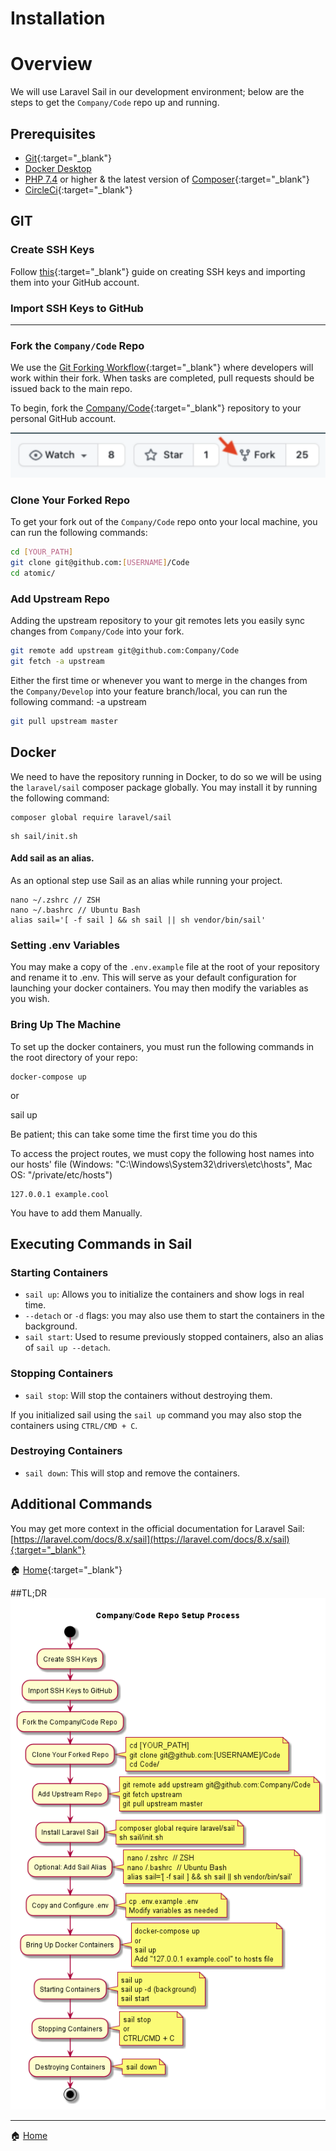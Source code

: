 # Installation

# Overview

We will use Laravel Sail in our development environment; below are the steps to get the `Company/Code` repo up and running.

  

## Prerequisites

*   [Git](https://git-scm.com/book/en/v2/Getting-Started-Installing-Git){:target="_blank"}
*   [Docker Desktop](https://docs.docker.com/engine/install/)
*   [PHP 7.4](https://www.php.net/downloads.php) or higher & the latest version of [Composer](https://getcomposer.org/download/){:target="_blank"}
*   [CircleCi](https://app.clickup.com/2403958/v/dc/29bkp-891/29bkp-16365?block=block-99b317e3-1c57-43dc-b42e-488d64e8b11f){:target="_blank"}
  

## GIT

### Create SSH Keys

Follow [this](https://docs.github.com/en/github/authenticating-to-github/connecting-to-github-with-ssh/generating-a-new-ssh-key-and-adding-it-to-the-ssh-agent){:target="_blank"} guide on creating SSH keys and importing them into your GitHub account.

  

### Import SSH Keys to GitHub

-----

  

### Fork the `Company/Code` Repo

We use the [Git Forking Workflow](https://www.atlassian.com/git/tutorials/comparing-workflows/gitflow-workflow){:target="_blank"} where developers will work within their fork. When tasks are completed, pull requests should be issued back to the main repo.

  

To begin, fork the [Company/Code](https://github.com/){:target="_blank"} repository to your personal GitHub account.

  

![](./images/GitFork.png)

###   

### Clone Your Forked Repo

To get your fork out of the `Company/Code` repo onto your local machine, you can run the following commands:

```bash
cd [YOUR_PATH]
git clone git@github.com:[USERNAME]/Code
cd atomic/
```

  

### Add Upstream Repo

Adding the upstream repository to your git remotes lets you easily sync changes from `Company/Code` into your fork.

```bash
git remote add upstream git@github.com:Company/Code
git fetch -a upstream
```

  

Either the first time or whenever you want to merge in the changes from the `Company/Develop` into your feature branch/local, you can run the following command: -a upstream

```bash
git pull upstream master
```

  

## Docker

We need to have the repository running in Docker, to do so we will be using the `laravel/sail` composer package globally. You may install it by running the following command:

```plain
composer global require laravel/sail
```

  

```plain
sh sail/init.sh
```

#### Add sail as an alias. 

As an optional step use Sail as an alias while running your project.

```plain
nano ~/.zshrc // ZSH 
nano ~/.bashrc // Ubuntu Bash 
alias sail='[ -f sail ] && sh sail || sh vendor/bin/sail' 
```

### Setting .env Variables

You may make a copy of the `.env.example` file at the root of your repository and rename it to .env. This will serve as your default configuration for launching your docker containers. You may then modify the variables as you wish.

  

### Bring Up The Machine

To set up the docker containers, you must run the following commands in the root directory of your repo:

```plain
docker-compose up
```

or

sail up

Be patient; this can take some time the first time you do this

  

To access the project routes, we must copy the following host names into our hosts' file (Windows: "C:\\Windows\\System32\\drivers\\etc\\hosts", Mac OS: "/private/etc/hosts")

```plain
127.0.0.1 example.cool
```

You have to add them Manually.

## Executing Commands in Sail

### Starting Containers

  

*   `sail up`: Allows you to initialize the containers and show logs in real time.
*   `--detach` or `-d` flags: you may also use them to start the containers in the background.
*   `sail start`: Used to resume previously stopped containers, also an alias of `sail up --detach`.

  

### Stopping Containers

*   `sail stop`: Will stop the containers without destroying them.

  

If you initialized sail using the `sail up` command you may also stop the containers using `CTRL/CMD + C`.

  

### Destroying Containers

*   `sail down`: This will stop and remove the containers.

  

## Additional Commands

You may get more context in the official documentation for Laravel Sail: [https://laravel.com/docs/8.x/sail](https://laravel.com/docs/8.x/sail){:target="_blank"}

  

🏠 [Home](https://github.com/JorgeECampos/TW-Portfolio/blob/main/Example/1_Index.md){:target="_blank"}
  

##TL;DR
![](./images/test.png)

  

  

* * *

🏠 [Home](https://example.com/)
